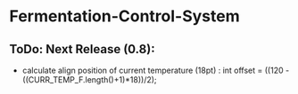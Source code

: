 # Fermentation-Control-System

## ToDo: Next Release (0.8):
- calculate align position of current temperature (18pt) : int offset = ((120 - ((CURR_TEMP_F.length()+1)*18))/2);
